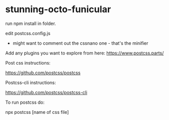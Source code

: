 # stunning-octo-funicular

run npm install in folder.

edit postcss.config.js

  - might want to comment out the cssnano one - that's the minifier
  

Add any plugins you want to explore from here: https://www.postcss.parts/

Post css instructions:

https://github.com/postcss/postcss

Postcss-cli instructions:

https://github.com/postcss/postcss-cli

To run postcss do:

npx postcss [name of css file]
